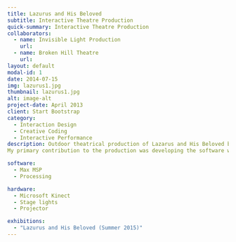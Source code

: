 ```yaml
---
title: Lazurus and His Beloved
subtitle: Interactive Theatre Production
quick-summary: Interactive Theatre Production
collaborators:
  - name: Invisible Light Production
    url:
  - name: Broken Hill Theatre
    url:
layout: default
modal-id: 1
date: 2014-07-15
img: lazurus1.jpg
thumbnail: lazurus1.jpg
alt: image-alt
project-date: April 2013
client: Start Bootstrap
category:
  - Interaction Design
  - Creative Coding
  - Interactive Performance
description: Outdoor theatrical production of Lazarus and His Beloved by Kahlil Gibran, in collaboration with Broken Hill Theatre. In this production, we created an interactive projection mapping system which was use to project visuals onto the set. Using the Kinect we tracked the actors and positioned "halos" around the actor's heads, acting as a follow spotlight.
My primary contribution to the production was developing the software which mapped Actor's position data gather from the Kinect unto the custom geometry projection surface.

software:
  - Max MSP
  - Processing

hardware:
  - Microsoft Kinect
  - Stage lights
  - Projector

exhibitions:
  - "Lazurus and His Beloved (Summer 2015)"
---
```

